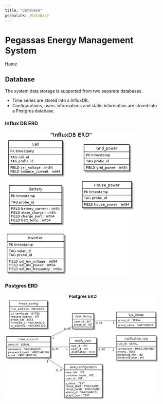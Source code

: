 ```yaml
---
title: "Database"
permalink: /Database
---
```


# Pegassas Energy Management System

[Home](https://m30819-2020.github.io/cw-code-t1)

## Database

The system data storage is supported from two separate databases.

- Time series are stored into a InfluxDB.
- Configurations, users informations and static information are stored into a Postgres database.

### Influx DB ERD

![Influx ERD](/images/influx_ERD.png)

### Postgres ERD

![Postgres ERD](/images/postgres_ERD.png)
